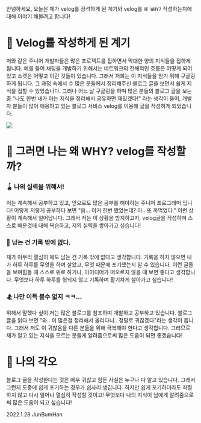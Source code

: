 안녕하세요, 오늘은 제가 velog를 장석하게 된 계기와 velog를 `왜 WHY?` 작성하는지에 대해 이야기 해볼려고 합니다!

# 🔭 Velog를 작성하게  된 계기

저와 같은 주니어 개발자들은 많은 프로젝트를 접하면서 막대한 양의 지식들을 접하게 됩니다. 예를 들어 채팅을 개발하기 위해서는 네트워크의 전체적인 흐름은 어떻게 되어 있고 소켓은 어떻고 이런 것들이 있습니다. 그래서 저희는 이 지식들을 얻기 위해 구글링 하게 됩니다. 그 과정 속에서 수 많은 분들께서 정리해주신 블로그 글을 보면서 쉽게 지식을 접할 수 있었습니다. 그러나 어느 날 구글링을 하며 많은 분들의 블로그 글을 보는 중 "나도 한번 내가 아는 지식을 정리해서 공유하면 재밌겠다!" 라는 생각이 들어, 개발자 분들이 많이 애용하고 있는 블로그 서비스 velog를 이용해 글을 작성하게 되었습니다.

![](https://velog.velcdn.com/images/2hanjunbum6/post/b11653c9-ae9d-464e-a086-a120b8edd5fb/image.jpg)



# 🤔 그러면 나는 왜 WHY? velog를 작성할까?
###	🪀 나의 실력을 위해서!
저는 계속해서 공부하고 있고, 앞으로도 많은 공부를 해야하는 주니어 프로그래머 입니다! 이렇게 저렇게 공부하다 보면 "음... 이거 한번 봤었는데? 아.. 또 까먹었다." 이런 상황이 계속해서 일어납니다. 그래서 저는 이 상황을 방지하고자, velog글을 작성하며 스스로 배운것에 대해 복습하고, 저의 실력을 쌓아가고 싶습니다!

### 📜 남는 건 기록 밖에 없다.
재가 아무리 열심히 해도 남는 건 기록 밖에 없다고 생각합니다. 기록을 하지 않으면 내가 하루 하루를 무엇을 하며 살았고, 무엇 때문에 포기했는지 알 수 있습니다. 이런 글들을 보며힘들 때 스스로 위로 하거나, 아이디어가 떠오르지 않을 때 보면 좋다고 생각합니다. 무엇보다 하루 하루를 헛되지 않고 기록하며 활기차게 살아가고 싶습니다!

### 🏂 나만 이득 볼수 없지 ㅋㅋ...
위해서 말했다 싶이 저는 많은 블로그를 참조하며 개발하고 공부하고 있습니다. 블로그 글을 읽다 보면 "와.. 이 많은걸 정리해서 올리다니.. 정말로 귀찮겠다"라는 생각이 듭니다. 그래서 저도 이 귀찮음을 다른 분들을 위해 극복해야 한다고 생각합니다. 그러므로 재가 알고 있는 지식을 모르는 분들게 알려줌으로써 많은 도움이 되면 좋겠습니다!

# 😤 나의 각오
블로그 글을 작성한다는 것은 매우 귀찮고 힘든 사실은 누구나 다 알고 있습니다. 그래서 그런지 도중에 쉽게 포기하는 경우가 쉽사리 생깁니다. 하지만 쉽게 포기하더라도 좌절하지 않고 다시 일어나 열심히 작성할 것이고! 무엇보다 나의 지식이 남에게 알려줌으로써 많은 도움이 되고 싶습니다!

2022.1.28 JunBumHan
